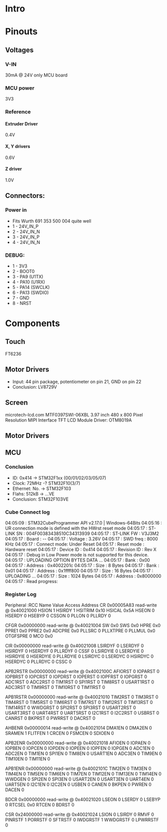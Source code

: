 # Intro


# Pinouts
## Voltages
### V-IN 
30mA @ 24V only MCU board

### MCU power
3V3

### Reference
#### Extruder Driver
0.4V

#### X, Y drivers
0.6V

#### Z driver
1.0V

## Connectors:

### Power in
- Fits Wurth 691 353 500 004 quite well
- 1 - 24V_IN_P
- 2 - 24V_IN_N
- 3 - 24V_IN_P 
- 4 - 24V_IN_N

### DEBUG:
- 1 - 3V3
- 2 - BOOT0
- 3 - PA9 (U1TX)
- 4 - PA10 (U1RX)
- 5 - PA14 (SWCLK)
- 6 - PA13 (SWDIO)
- 7 - GND
- 8 - NRST

# Components

## Touch
FT6236

## Motor Drivers
 - Input: 44 pin package, potentiometer on pin 21, GND on pin 22
 - Conclusion: LV8729V

## Screen
microtech-lcd.com MTF0397SWI-06XBL
3.97 inch 480 x 800 Pixel Resolution
MIPI Interface TFT LCD Module
Driver: OTM8019A
## Motor Drivers

## MCU
### Conclusion
 - ID: 0x414 -> STM32F1xx (00/01/02/03/05/07)
 - Clock: 72MHz -? STM32F10(3/7)
 - Ethernet: No. -> STM32F103
 - Flahs: 512kB -> ...VE
 - Conclusion: STM32F103VE



### Cube Connect log
  04:05:09 : STM32CubeProgrammer API v2.17.0 | Windows-64Bits 
  04:05:16 : UR connection mode is defined with the HWrst reset mode
  04:05:17 : ST-LINK SN  : 004F00383438510C34313939
  04:05:17 : ST-LINK FW  : V3J3M2
  04:05:17 : Board       : --
  04:05:17 : Voltage     : 3.26V
  04:05:17 : SWD freq    : 8000 KHz
  04:05:17 : Connect mode: Under Reset
  04:05:17 : Reset mode  : Hardware reset
  04:05:17 : Device ID   : 0x414
  04:05:17 : Revision ID : Rev X
  04:05:17 : Debug in Low Power mode is not supported for this device.
  04:05:17 : UPLOADING OPTION BYTES DATA ...
  04:05:17 :   Bank          : 0x00
  04:05:17 :   Address       : 0x4002201c
  04:05:17 :   Size          : 8 Bytes
  04:05:17 :   Bank          : 0x01
  04:05:17 :   Address       : 0x1ffff800
  04:05:17 :   Size          : 16 Bytes
  04:05:17 : UPLOADING ...
  04:05:17 :   Size          : 1024 Bytes
  04:05:17 :   Address       : 0x8000000
  04:05:17 : Read progress:

### Register Log
Peripheral :RCC
Name	Value	Access	Address
CR	0x00005A83	read-write	@ 0x40021000
 HSION	1
 HSIRDY	1
 HSITRIM	0x10
 HSICAL	0x5A
 HSEON	0
 HSERDY	0
 HSEBYP	0
 CSSON	0
 PLLON	0
 PLLRDY	0

CFGR	0x00000000	read-write	@ 0x40021004
 SW	0x0
 SWS	0x0
 HPRE	0x0
 PPRE1	0x0
 PPRE2	0x0
 ADCPRE	0x0
 PLLSRC	0
 PLLXTPRE	0
 PLLMUL	0x0
 OTGFSPRE	0
 MCO	0x0

CIR	0x00000000	read-write	@ 0x40021008
 LSIRDYF	0
 LSERDYF	0
 HSIRDYF	0
 HSERDYF	0
 PLLRDYF	0
 CSSF	0
 LSIRDYIE	0
 LSERDYIE	0
 HSIRDYIE	0
 HSERDYIE	0
 PLLRDYIE	0
 LSIRDYC	0
 LSERDYC	0
 HSIRDYC	0
 HSERDYC	0
 PLLRDYC	0
 CSSC	0

APB2RSTR	0x00000000	read-write	@ 0x4002100C
 AFIORST	0
 IOPARST	0
 IOPBRST	0
 IOPCRST	0
 IOPDRST	0
 IOPERST	0
 IOPFRST	0
 IOPGRST	0
 ADC1RST	0
 ADC2RST	0
 TIM1RST	0
 SPI1RST	0
 TIM8RST	0
 USART1RST	0
 ADC3RST	0
 TIM9RST	0
 TIM10RST	0
 TIM11RST	0

APB1RSTR	0x00000000	read-write	@ 0x40021010
 TIM2RST	0
 TIM3RST	0
 TIM4RST	0
 TIM5RST	0
 TIM6RST	0
 TIM7RST	0
 TIM12RST	0
 TIM13RST	0
 TIM14RST	0
 WWDGRST	0
 SPI2RST	0
 SPI3RST	0
 USART2RST	0
 USART3RST	0
 UART4RST	0
 UART5RST	0
 I2C1RST	0
 I2C2RST	0
 USBRST	0
 CANRST	0
 BKPRST	0
 PWRRST	0
 DACRST	0

AHBENR	0x00000014	read-write	@ 0x40021014
 DMA1EN	0
 DMA2EN	0
 SRAMEN	1
 FLITFEN	1
 CRCEN	0
 FSMCEN	0
 SDIOEN	0

APB2ENR	0x00000000	read-write	@ 0x40021018
 AFIOEN	0
 IOPAEN	0
 IOPBEN	0
 IOPCEN	0
 IOPDEN	0
 IOPEEN	0
 IOPFEN	0
 IOPGEN	0
 ADC1EN	0
 ADC2EN	0
 TIM1EN	0
 SPI1EN	0
 TIM8EN	0
 USART1EN	0
 ADC3EN	0
 TIM9EN	0
 TIM10EN	0
 TIM11EN	0

APB1ENR	0x00000000	read-write	@ 0x4002101C
 TIM2EN	0
 TIM3EN	0
 TIM4EN	0
 TIM5EN	0
 TIM6EN	0
 TIM7EN	0
 TIM12EN	0
 TIM13EN	0
 TIM14EN	0
 WWDGEN	0
 SPI2EN	0
 SPI3EN	0
 USART2EN	0
 USART3EN	0
 UART4EN	0
 UART5EN	0
 I2C1EN	0
 I2C2EN	0
 USBEN	0
 CANEN	0
 BKPEN	0
 PWREN	0
 DACEN	0

BDCR	0x00000000	read-write	@ 0x40021020
 LSEON	0
 LSERDY	0
 LSEBYP	0
 RTCSEL	0x0
 RTCEN	0
 BDRST	0

CSR	0x24000000	read-write	@ 0x40021024
 LSION	0
 LSIRDY	0
 RMVF	0
 PINRSTF	1
 PORRSTF	0
 SFTRSTF	0
 IWDGRSTF	1
 WWDGRSTF	0
 LPWRRSTF	0






